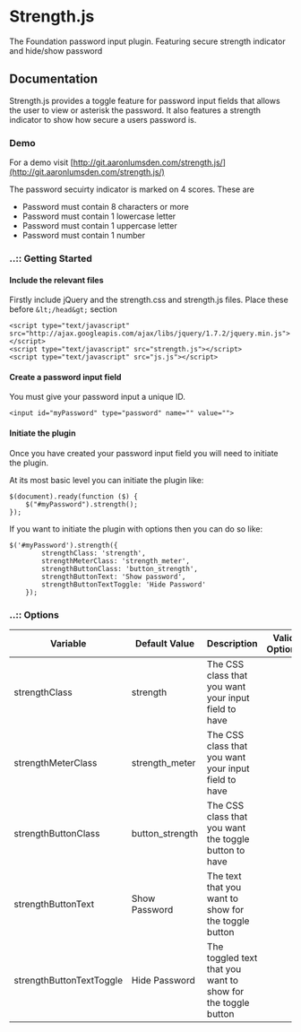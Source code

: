 # Strength.js
The Foundation password input plugin. Featuring secure strength indicator and hide/show password

## Documentation
Strength.js provides a toggle feature for password input fields that allows the user to view or asterisk the password. It also features a strength indicator to show how secure a users password is.

### Demo
For a demo visit [http://git.aaronlumsden.com/strength.js/](http://git.aaronlumsden.com/strength.js/)

The password secuirty indicator is marked on 4 scores. These are
- Password must contain 8 characters or more
- Password must contain 1 lowercase letter
- Password must contain 1 uppercase letter
- Password must contain 1 number

### ..:: Getting Started
#### Include the relevant files
Firstly include jQuery and the strength.css and strength.js files. Place these before `&lt;/head&gt;` section

```
<script type="text/javascript" src="http://ajax.googleapis.com/ajax/libs/jquery/1.7.2/jquery.min.js"></script>
<script type="text/javascript" src="strength.js"></script>
<script type="text/javascript" src="js.js"></script>
```

#### Create a password input field
You must give your password input a unique ID.

```
<input id="myPassword" type="password" name="" value="">
```

#### Initiate the plugin
Once you have created your password input field you will need to initiate the plugin.

At its most basic level you can initiate the plugin like:

```
$(document).ready(function ($) {
    $("#myPassword").strength();
});
```

If you want to initiate the plugin with options then you can do so like:

```
$('#myPassword').strength({
        strengthClass: 'strength',
        strengthMeterClass: 'strength_meter',
        strengthButtonClass: 'button_strength',
        strengthButtonText: 'Show password',
        strengthButtonTextToggle: 'Hide Password'
    });
```

### ..:: Options
<table>
  <thead>
      <tr>
          <th>Variable</th>
          <th>Default Value</th>
          <th>Description</th>
          <th>Valid Options</th>
      </tr>
  </thead>
  <tbody>
      <tr>
          <td>strengthClass</td>
          <td>strength</td>
          <td>The CSS class that you want your input field to have</td>
          <td></td>
      </tr>
      <tr>
          <td>strengthMeterClass</td>
          <td>strength_meter</td>
          <td>The CSS class that you want your input field to have</td>
          <td></td>
      </tr>
      <tr>
          <td>strengthButtonClass</td>
          <td>button_strength</td>
          <td>The CSS class that you want the toggle button to have</td>
          <td></td>
      </tr>
      <tr>
          <td>strengthButtonText</td>
          <td>Show Password</td>
          <td>The text that you want to show for the toggle button</td>
          <td></td>
      </tr>
      <tr>
          <td>strengthButtonTextToggle</td>
          <td>Hide Password</td>
          <td>The toggled text that you want to show for the toggle button</td>
          <td></td>
      </tr>
  </tbody>
</table>
